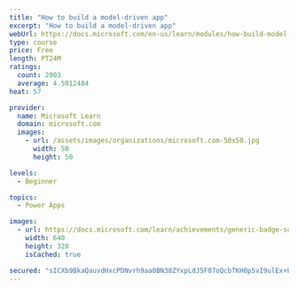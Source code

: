 ```yaml
---
title: "How to build a model-driven app"
excerpt: "How to build a model-driven app"
webUrl: https://docs.microsoft.com/en-us/learn/modules/how-build-model-driven-app/
type: course
price: Free
length: PT24M
ratings:
  count: 2003
  average: 4.5012484
heat: 57

provider:
  name: Microsoft Learn
  domain: microsoft.com
  images:
    - url: /assets/images/organizations/microsoft.com-50x50.jpg
      width: 50
      height: 50

levels:
  - Beginner

topics:
  - Power Apps

images:
  - url: https://docs.microsoft.com/learn/achievements/generic-badge-social.png
    width: 640
    height: 320
    isCached: true

secured: "sICXb9BkaQauvdHxcPDNvrh9aa0BN38ZYxpLdJ5F07oQcbTKH0p5vI9ulEx+bbv42WPZfikYOrn2dwNAOF+MIDQrPzQSlOxdk6NvPAyUKP6Lkirf0cW5nwnvt0sZfxmL0cDgdMKtqzfE7ew0U0oQYDJxHzdxdBvnq/5bgQFpVanUrNZFBfL7VRWEYtMofPdKQrNdRQhHqhaaCaKGdnZjuJz60J6T7onCooGB+k2HutEciwlhzsVKdJBDqhsteml6/tTOHxZFjRH8nE/s8Ui+1UuoHfdn2Dza7+qAsA3QoQv3LLURMuULSVUdDB/cQhntJpyUlBIDn0CRe+nGuKoOwhlQWFhI0Dvm0JKhP5xkaKxqxKKFddGvbtsxAQ9QvzaEkbcZfMijqu0rAQav+5Khu1VchgcAWtVGkGKKXXSJkqU=;Cr4LXbxCEltI1IB0/v/g9g=="
---
```


